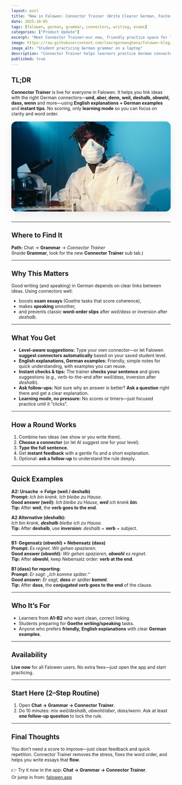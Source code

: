 ```yaml
---
layout: post
title: "New in Falowen: Connector Trainer (Write Clearer German, Faster)"
date: 2025-10-05 
tags: [falowen, german, grammar, connectors, writing, exams]
categories: ["Product Update"]
excerpt: "Meet Connector Trainer—our new, friendly practice space for linking ideas with und, aber, denn, weil, deshalb & co. Level-aware AI suggestions, English explanations with German examples, and instant tips. No scores—just learning."
image: https://raw.githubusercontent.com/learngermanghana/falowen-blog/main/photos/pexels-artempodrez-5726810.jpg
image_alt: "Student practicing German grammar on a laptop"
description: "Connector Trainer helps learners practice German connectors with level-aware AI suggestions, English explanations, German examples, and instant feedback. Available now to all Falowen users."
published: true
---
```


## TL;DR
**Connector Trainer** is live for everyone in Falowen. It helps you link ideas with the right German connectors—**und, aber, denn, weil, deshalb, obwohl, dass, wenn** and more—using **English explanations + German examples** and **instant tips**. No scoring, only **learning mode** so you can focus on clarity and word order.

<div class="post-hero">
  <img 
    src="https://raw.githubusercontent.com/learngermanghana/falowen-blog/main/photos/pexels-artempodrez-5726810.jpg" 
    alt="Student practicing German grammar on a laptop"
    width="1600" height="900" loading="eager" decoding="async">
</div>

<style>
.post-hero {
  max-width: 1200px;
  margin: 1rem auto 2rem;
  aspect-ratio: 16 / 9;
  overflow: hidden;
  border-radius: 16px;
  box-shadow: 0 10px 30px rgba(0,0,0,.08);
}
.post-hero img {
  width: 100%;
  height: 100%;
  object-fit: cover;
  object-position: center;
  display: block;
}
</style>

---

## Where to Find It
**Path:** Chat → **Grammar** → *Connector Trainer*  
(Inside **Grammar**, look for the new **Connector Trainer** sub tab.)

---

## Why This Matters
Good writing (and speaking) in German depends on clear links between ideas. Using connectors well:
- boosts **exam essays** (Goethe tasks that score coherence),
- makes **speaking** smoother,
- and prevents classic **word-order slips** after *weil/dass* or inversion after *deshalb*.

---

## What You Get
- **Level-aware suggestions:** Type your own connector—or let Falowen **suggest connectors automatically** based on your saved student level.
- **English explanations, German examples:** Friendly, simple notes for quick understanding, with examples you can reuse.
- **Instant checks & tips:** The trainer **checks your sentence** and gives suggestions (e.g., verb-to-the-end after *weil/dass*, inversion after *deshalb*).
- **Ask follow-ups:** Not sure why an answer is better? **Ask a question** right there and get a clear explanation.
- **Learning mode, no pressure:** No scores or timers—just focused practice until it “clicks”.

---

## How a Round Works
1. Combine two ideas (we show or you write them).  
2. **Choose a connector** (or let AI suggest one for your level).  
3. **Type the full sentence.**  
4. Get **instant feedback** with a gentle fix and a short explanation.  
5. Optional: **ask a follow-up** to understand the rule deeply.

---

## Quick Examples

**A2: Ursache → Folge (weil / deshalb)**  
**Prompt:** *Ich bin krank. Ich bleibe zu Hause.*  
**Good answer (weil):** *Ich bleibe zu Hause, **weil** ich krank **bin**.*  
**Tip:** After **weil**, the **verb goes to the end**.

**A2 Alternative (deshalb):**  
*Ich bin krank, **deshalb** bleibe ich zu Hause.*  
**Tip:** After **deshalb**, use **inversion**: *deshalb* + **verb** + subject.

---

**B1: Gegensatz (obwohl) + Nebensatz (dass)**  
**Prompt:** *Es regnet. Wir gehen spazieren.*  
**Good answer (obwohl):** *Wir gehen spazieren, **obwohl** es regnet.*  
**Tip:** After **obwohl**, keep Nebensatz order: **verb at the end**.

**B1 (dass) for reporting:**  
**Prompt:** *Er sagt: „Ich komme später.“*  
**Good answer:** *Er sagt, **dass** er später **kommt**.*  
**Tip:** After **dass**, the **conjugated verb goes to the end** of the clause.

---

## Who It’s For
- Learners from **A1–B2** who want clean, correct linking.  
- Students preparing for **Goethe writing/speaking** tasks.  
- Anyone who prefers **friendly, English explanations** with clear **German examples**.

---

## Availability
**Live now** for all Falowen users. No extra fees—just open the app and start practicing.

---

## Start Here (2–Step Routine)
1. Open **Chat → Grammar → Connector Trainer**.  
2. Do 10 minutes: mix *weil/deshalb*, *obwohl/aber*, *dass/wenn*. Ask at least **one follow-up question** to lock the rule.

---

## Final Thoughts
You don’t need a score to improve—just clean feedback and quick repetition. Connector Trainer removes the stress, fixes the word order, and helps you write essays that **flow**.

👉 Try it now in the app: **Chat → Grammar → Connector Trainer**.  
Or jump in from: [falowen.app](https://falowen.app)
